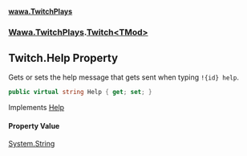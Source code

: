#### [wawa.TwitchPlays](index.md 'index')
### [Wawa.TwitchPlays](Wawa.TwitchPlays.md 'Wawa.TwitchPlays').[Twitch&lt;TMod&gt;](Twitch{TMod}.md 'Wawa.TwitchPlays.Twitch<TMod>')

## Twitch<TMod>.Help Property

Gets or sets the help message that gets sent when typing `!{id} help`.

```csharp
public virtual string Help { get; set; }
```

Implements [Help](ITwitchDeclarable.Help.md 'Wawa.TwitchPlays.ITwitchDeclarable.Help')

#### Property Value
[System.String](https://docs.microsoft.com/en-us/dotnet/api/System.String 'System.String')